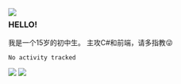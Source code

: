 <img src="https://metrics.lecoq.io/HRxiaohu?template=classic&isocalendar=1&languages=1&base.indepth=false&base.hireable=false&isocalendar.duration=half-year&languages.limit=8&languages.threshold=0%25&languages.other=false&languages.colors=github&languages.sections=most-used&languages.indepth=false&languages.analysis.timeout=15&languages.categories=markup%2C%20programming&languages.recent.categories=markup%2C%20programming&languages.recent.load=300&languages.recent.days=14&config.timezone=Asia%2FShanghai" align=left>

### HELLO!
我是一个15岁的初中生。
主攻C#和前端，请多指教😜
<!--START_SECTION:waka-->

```text
No activity tracked
```

<!--END_SECTION:waka-->
<img src="https://count.getloli.com/get/@HRxiaohu?theme=asoul">
<img src="https://cdn.jsdelivr.net/gh/HRxiaohu/netease-cloud-music-card/card.svg">
